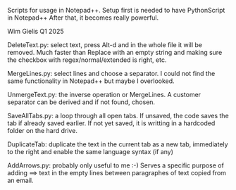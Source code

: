 Scripts for usage in Notepad++. Setup first is needed to have PythonScript in Notepad++
After that, it becomes really powerful.

Wim Gielis
Q1 2025


DeleteText.py: select text, press Alt-d and in the whole file it will be removed. Much faster than Replace with an empty string and making sure the checkbox with regex/normal/extended is right, etc.

MergeLines.py: select lines and choose a separator. I could not find the same functionality in Notepad++ but maybe I overlooked.

UnmergeText.py: the inverse operation or MergeLines. A customer separator can be derived and if not found, chosen.

SaveAllTabs.py: a loop through all open tabs. If unsaved, the code saves the tab if already saved earlier. If not yet saved, it is writting in a hardcoded folder on the hard drive.

DuplicateTab: duplicate the text in the current tab as a new tab, immediately to the right and enable the same language syntax (if any)

AddArrows.py: probably only useful to me :-) Serves a specific purpose of adding ==> text in the empty lines between paragraphes of text copied from an email.
